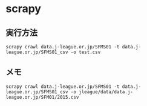 # scrapy

## 実行方法
```
scrapy crawl data.j-league.or.jp/SFMS01 -t data.j-league.or.jp/SFMS01_csv -o test.csv
```

## メモ
```
scrapy crawl data.j-league.or.jp/SFMS01 -t data.j-league.or.jp/SFMS01_csv -o jleague/data/data.j-league.or.jp/SFM01/2015.csv
```